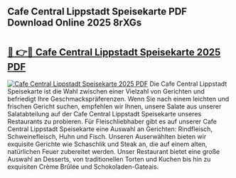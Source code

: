 ## Cafe Central Lippstadt Speisekarte PDF Download Online 2025 8rXGs

# <h2><a href="http://gcdg42.nevu.top/?p=Cafe+Central+Lippstadt+Speisekarte">🔗 👉🔴 Cafe Central Lippstadt Speisekarte 2025 PDF</a></h2>

[![Cafe Central Lippstadt Speisekarte 2025 PDF](https://i.imgur.com/dBaPXMq.png)](http://gcdg42.nevu.top/?p=Cafe+Central+Lippstadt+Speisekarte)
Die Cafe Central Lippstadt Speisekarte ist die Wahl zwischen einer Vielzahl von Gerichten und befriedigt Ihre Geschmackspräferenzen. Wenn Sie nach einem leichten und frischen Gericht suchen, empfehlen wir Ihnen, unsere Salate aus unserer Salatabteilung auf der Cafe Central Lippstadt Speisekarte unseres Restaurants zu probieren. Für Fleischliebhaber gibt es auf unserer Cafe Central Lippstadt Speisekarte eine Auswahl an Gerichten: Rindfleisch, Schweinefleisch, Huhn und Fisch. Unseren Auserwählten bieten wir exquisite Gerichte wie Schaschlik und Steak an, die auf einem alten, natürlichen Feuer zubereitet werden. Unser Restaurant bietet eine große Auswahl an Desserts, von traditionellen Torten und Kuchen bis hin zu exquisiten Crème Brûlée und Schokoladen-Gateais.
